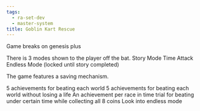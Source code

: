 ```yaml
---
tags:
  - ra-set-dev
  - master-system
title: Goblin Kart Rescue
---
```

Game breaks on genesis plus 

There is 3 modes shown to the player off the bat.
Story Mode 
Time Attack
Endless Mode (locked until story completed)

The game features a saving mechanism.

5 achievements for beating each world
5 achievements for beating each world without losing a life
An achievement per race in time trial for beating under certain time while collecting all 8 coins
Look into endless mode
